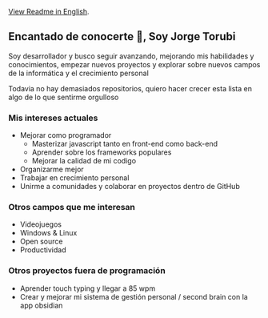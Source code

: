 [View Readme in English](README_EN.md).

## Encantado de conocerte 👋, Soy Jorge Torubi

Soy desarrollador y busco seguir avanzando, mejorando mis habilidades y conocimientos, empezar nuevos proyectos y explorar sobre nuevos campos de la informática y el crecimiento personal

Todavia no hay demasiados repositorios, quiero hacer crecer esta lista en algo de lo que sentirme orgulloso

### Mis intereses actuales
- Mejorar como programador
  - Masterizar javascript tanto en front-end como back-end
  - Aprender sobre los frameworks populares
  - Mejorar la calidad de mi codigo
- Organizarme mejor
- Trabajar en crecimiento personal
- Unirme a comunidades y colaborar en proyectos dentro de GitHub

### Otros campos que me interesan
- Videojuegos
- Windows & Linux
- Open source
- Productividad

### Otros proyectos fuera de programación
- Aprender touch typing y llegar a 85 wpm
- Crear y mejorar mi sistema de gestión personal / second brain con la app obsidian
